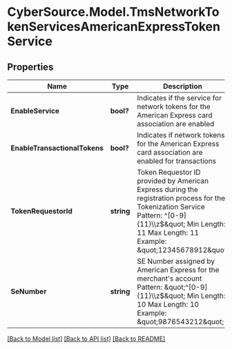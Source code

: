 # CyberSource.Model.TmsNetworkTokenServicesAmericanExpressTokenService
## Properties

Name | Type | Description | Notes
------------ | ------------- | ------------- | -------------
**EnableService** | **bool?** | Indicates if the service for network tokens for the American Express card association are enabled | [optional] 
**EnableTransactionalTokens** | **bool?** | Indicates if network tokens for the American Express card association are enabled for transactions | [optional] 
**TokenRequestorId** | **string** | Token Requestor ID provided by American Express during the registration process for the Tokenization Service  Pattern: ^[0-9]{11}\\\\z$\&quot; Min Length: 11 Max Length: 11 Example: \&quot;12345678912\&quot;  | [optional] 
**SeNumber** | **string** | SE Number assigned by American Express for the merchant&#39;s account  Pattern: \&quot;^[0-9]{11}\\\\z$\&quot; Min Length: 10 Max Length: 10 Example: \&quot;9876543212\&quot;  | [optional] 

[[Back to Model list]](../README.md#documentation-for-models) [[Back to API list]](../README.md#documentation-for-api-endpoints) [[Back to README]](../README.md)

